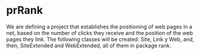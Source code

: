 # prRank

We are defining a project that establishes the positioning of web pages in a net, based on the number of clicks they 
receive and the position of the web pages they link. The following classes will be created: Site, Link y Web, and, then, 
SiteExtended and WebExtended, all of them in package rank.
